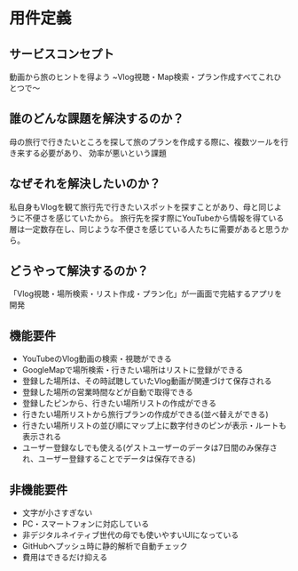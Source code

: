 # 用件定義
## サービスコンセプト
動画から旅のヒントを得よう
~Vlog視聴・Map検索・プラン作成すべてこれひとつで〜

## 誰のどんな課題を解決するのか？
母の旅行で行きたいところを探して旅のプランを作成する際に、複数ツールを行き来する必要があり、  効率が悪いという課題

## なぜそれを解決したいのか？
私自身もVlogを観て旅行先で行きたいスポットを探すことがあり、母と同じように不便さを感じていたから。  旅行先を探す際にYouTubeから情報を得ている層は一定数存在し、同じような不便さを感じている人たちに需要があると思うから。

## どうやって解決するのか？
「Vlog視聴・場所検索・リスト作成・プラン化」が一画面で完結するアプリを開発

## 機能要件
- YouTubeのVlog動画の検索・視聴ができる
- GoogleMapで場所検索・行きたい場所はリストに登録ができる
- 登録した場所は、その時試聴していたVlog動画が関連づけて保存される
- 登録した場所の営業時間などが自動で取得できる
- 登録したピンから、行きたい場所リストの作成ができる
- 行きたい場所リストから旅行プランの作成ができる(並べ替えができる)
- 行きたい場所リストの並び順にマップ上に数字付きのピンが表示・ルートも表示される
- ユーザー登録なしでも使える(ゲストユーザーのデータは7日間のみ保存され、ユーザー登録することでデータは保存できる)

## 非機能要件
- 文字が小さすぎない
- PC・スマートフォンに対応している
- 非デジタルネイティブ世代の母でも使いやすいUIになっている
- GitHubへプッシュ時に静的解析で自動チェック
- 費用はできるだけ抑える